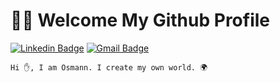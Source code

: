 # :man_technologist: Welcome My Github Profile

[![Linkedin Badge](https://img.shields.io/badge/-LinkedIn-blue?style=flat-square&logo=Linkedin&logoColor=white&link=https://www.linkedin.com/in/osmanndmrc/)](https://www.linkedin.com/in/osmanndmrc/)
[![Gmail Badge](https://img.shields.io/badge/-Gmail-c14438?style=flat-square&logo=Gmail&logoColor=white&link=mailto:osmanndmrc@gmail.com)](mailto:osmanndmrc@gmail.com)

    Hi ✋, I am Osmann. I create my own world. 🌍
 
